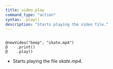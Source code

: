 ```yaml
---
title: video.play
command_type: "action"
syntax: .play()
description: "Starts playing the video file."
---
```


<!--more-->

<pre><code class="language-diff-javascript diff-highlight try-true">
@newVideo("beep", "skate.mp4")
@    .print()
@    .play()
</code></pre>

+ Starts playing the file *skate.mp4*.		
